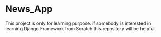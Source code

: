 # News_App
This project is only for learning purpose. if somebody is interested in learning Django Framework from Scratch this repository will be helpful.
